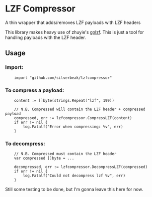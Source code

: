 # LZF Compressor
A thin wrapper that adds/removes LZF payloads with LZF headers

This library makes heavy use of zhuyie's [golzf](https://github.com/zhuyie/golzf). This is just a tool for handling payloads with the LZF header.

## Usage

### Import:

```golang
    import "github.com/silverbeak/lzfcompressor"
``` 

### To compress a payload:

```golang
    content := []byte(strings.Repeat("lzf", 199))

    // N.B. Compressed will contain the LZF header + compressed payload
	compressed, err := lzfcompressor.CompressLZF(content)
	if err != nil {
		log.Fatalf("Error when compressing: %v", err)
	}
```

### To decompress:

```golang
    // N.B. Compressed must contain the LZF header
    var compressed []byte = ...

	decompressed, err := lzfcompressor.DecompressLZF(compressed)
	if err != nil {
		log.Fatalf("Could not decompress lzf %v", err)
	}
```

Still some testing to be done, but I'm gonna leave this here for now.